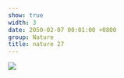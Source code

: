 ```yaml
---
show: true
width: 3
date: 2050-02-07 00:01:00 +0800
group: Nature
title: nature 27
---
```

<div>
<a href="/assets/images/photos/nature/DSC06878.jpg" target="_blank">
    <img data-src="/assets/images/photos/nature/DSC06878.jpg" class="lazy w-100 rounded-xl" src="{{ '/assets/images/empty_300x200.png' | relative_url }}">
</a>
</div>

